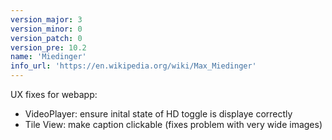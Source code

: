 ```yaml
---
version_major: 3
version_minor: 0
version_patch: 0
version_pre: 10.2
name: 'Miedinger'
info_url: 'https://en.wikipedia.org/wiki/Max_Miedinger'
---
```


UX fixes for webapp:

* VideoPlayer: ensure inital state of HD toggle is displaye correctly
* Tile View: make caption clickable (fixes problem with very wide images)

